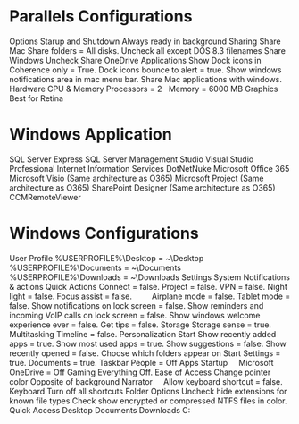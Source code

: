 # Parallels Configurations
  Options
    Starup and Shutdown
      Always ready in background
    Sharing
      Share Mac
        Share folders = All disks.
        Uncheck all except DOS 8.3 filenames
      Share Windows
        Uncheck Share OneDrive
    Applications
      Show Dock icons in Coherence only = True.
      Dock icons bounce to alert = true.
      Show windows notifications area in mac menu bar.
      Share Mac applications with windows.
  Hardware
    CPU & Memory
      Processors = 2
      Memory = 6000 MB
    Graphics
      Best for Retina

# Windows Application
  SQL Server Express
  SQL Server Management Studio
  Visual Studio Professional
  Internet Information Services
  DotNetNuke
  Microsoft Office 365
  Microsoft Visio (Same architecture as O365)
  Microsoft Project (Same architecture as O365)
  SharePoint Designer (Same architecture as O365)
  CCMRemoteViewer
  
# Windows Configurations
  User Profile
    %USERPROFILE%\Desktop = ~\Desktop
    %USERPROFILE%\Documents = ~\Documents
    %USERPROFILE%\Downloads = ~\Downloads
  Settings
    System
      Notifications & actions
        Quick Actions
          Connect = false.
          Project = false.
          VPN = false.
          Night light = false.
          Focus assist = false.
          Airplane mode = false.
          Tablet mode = false.
        Show notifications on lock screen = false.
        Show reminders and incoming VoIP calls on lock screen = false.
        Show windows welcome experience ever = false.
        Get tips = false.
      Storage
        Storage sense = true.
      Multitasking
        Timeline = false.
  Personalization
    Start
      Show recently added apps = true.
      Show most used apps = true.
      Show suggestions = false.
      Show recently opened = false.
      Choose which folders appear on Start
        Settings = true.
        Documents = true.
    Taskbar
      People = Off
  Apps
    Startup
      Microsoft OneDrive = Off
  Gaming
    Everything Off.
  Ease of Access
    Change pointer color
      Opposite of background
    Narrator
      Allow keyboard shortcut = false.
    Keyboard
      Turn off all shortcuts
  Folder Options
    Uncheck hide extensions for known file types
    Check show encrypted or compressed NTFS files in color.
  Quick Access
    Desktop
    Documents
    Downloads
    C:
    
